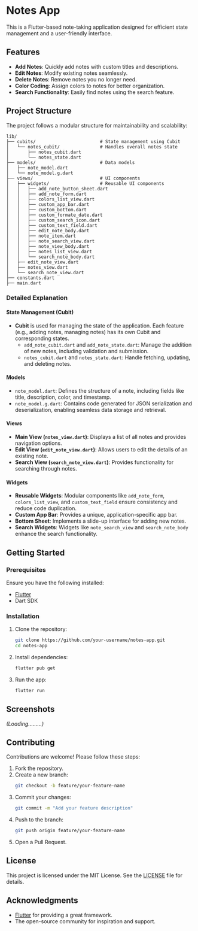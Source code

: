# Notes App

This is a Flutter-based note-taking application designed for efficient state management and a user-friendly interface.

## Features

- **Add Notes**: Quickly add notes with custom titles and descriptions.
- **Edit Notes**: Modify existing notes seamlessly.
- **Delete Notes**: Remove notes you no longer need.
- **Color Coding**: Assign colors to notes for better organization.
- **Search Functionality**: Easily find notes using the search feature.

## Project Structure

The project follows a modular structure for maintainability and scalability:

```
lib/
├── cubits/                        # State management using Cubit
│   └── notes_cubit/               # Handles overall notes state
│       ├── notes_cubit.dart
│       └── notes_state.dart
├── models/                        # Data models
│   ├── note_model.dart
│   └── note_model.g.dart
├── views/                         # UI components
│   ├── widgets/                   # Reusable UI components
│   │   ├── add_note_button_sheet.dart
│   │   ├── add_note_form.dart
│   │   ├── colors_list_view.dart
│   │   ├── custom_app_bar.dart
│   │   ├── custom_bottom.dart
│   │   ├── custom_formate_date.dart
│   │   ├── custom_search_icon.dart
│   │   ├── custom_text_field.dart
│   │   ├── edit_note_body.dart
│   │   ├── note_item.dart
│   │   ├── note_search_view.dart
│   │   ├── note_view_body.dart
│   │   ├── notes_list_view.dart
│   │   └── search_note_body.dart
│   ├── edit_note_view.dart
│   ├── notes_view.dart
│   └── search_note_view.dart
├── constants.dart
├── main.dart
```

### Detailed Explanation

#### State Management (Cubit)
- **Cubit** is used for managing the state of the application. Each feature (e.g., adding notes, managing notes) has its own Cubit and corresponding states.
  - `add_note_cubit.dart` and `add_note_state.dart`: Manage the addition of new notes, including validation and submission.
  - `notes_cubit.dart` and `notes_state.dart`: Handle fetching, updating, and deleting notes.

#### Models
- `note_model.dart`: Defines the structure of a note, including fields like title, description, color, and timestamp.
- `note_model.g.dart`: Contains code generated for JSON serialization and deserialization, enabling seamless data storage and retrieval.

#### Views
- **Main View (`notes_view.dart`)**: Displays a list of all notes and provides navigation options.
- **Edit View (`edit_note_view.dart`)**: Allows users to edit the details of an existing note.
- **Search View (`search_note_view.dart`)**: Provides functionality for searching through notes.

#### Widgets
- **Reusable Widgets**: Modular components like `add_note_form`, `colors_list_view`, and `custom_text_field` ensure consistency and reduce code duplication.
- **Custom App Bar**: Provides a unique, application-specific app bar.
- **Bottom Sheet**: Implements a slide-up interface for adding new notes.
- **Search Widgets**: Widgets like `note_search_view` and `search_note_body` enhance the search functionality.

## Getting Started

### Prerequisites

Ensure you have the following installed:
- [Flutter](https://flutter.dev/docs/get-started/install)
- Dart SDK

### Installation

1. Clone the repository:
   ```bash
   git clone https://github.com/your-username/notes-app.git
   cd notes-app
   ```

2. Install dependencies:
   ```bash
   flutter pub get
   ```

3. Run the app:
   ```bash
   flutter run
   ```

## Screenshots

*(Loading.........)*

## Contributing

Contributions are welcome! Please follow these steps:
1. Fork the repository.
2. Create a new branch:
   ```bash
   git checkout -b feature/your-feature-name
   ```
3. Commit your changes:
   ```bash
   git commit -m "Add your feature description"
   ```
4. Push to the branch:
   ```bash
   git push origin feature/your-feature-name
   ```
5. Open a Pull Request.

## License

This project is licensed under the MIT License. See the [LICENSE](LICENSE) file for details.

## Acknowledgments

- [Flutter](https://flutter.dev/) for providing a great framework.
- The open-source community for inspiration and support.
